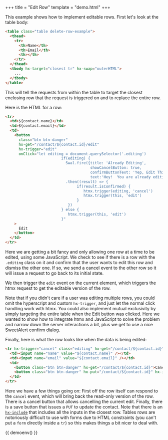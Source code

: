 +++
title = "Edit Row"
template = "demo.html"
+++

This example shows how to implement editable rows. First let's look at the table body:

```html
<table class="table delete-row-example">
  <thead>
    <tr>
      <th>Name</th>
      <th>Email</th>
      <th></th>
    </tr>
  </thead>
  <tbody hx-target="closest tr" hx-swap="outerHTML">
    ...
  </tbody>
</table>
```

This will tell the requests from within the table to target the closest enclosing row that the request is triggered on
and to replace the entire row.

Here is the HTML for a row:

```html
<tr>
  <td>${contact.name}</td>
  <td>${contact.email}</td>
  <td>
    <button
      class="btn btn-danger"
      hx-get="/contact/${contact.id}/edit"
      hx-trigger="edit"
      onClick="let editing = document.querySelector('.editing')
                         if(editing) {
                           Swal.fire({title: 'Already Editing',
                                      showCancelButton: true,
                                      confirmButtonText: 'Yep, Edit This Row!',
                                      text:'Hey!  You are already editing a row!  Do you want to cancel that edit and continue?'})
                           .then((result) => {
                                if(result.isConfirmed) {
                                   htmx.trigger(editing, 'cancel')
                                   htmx.trigger(this, 'edit')
                                }
                            })
                         } else {
                            htmx.trigger(this, 'edit')
                         }"
    >
      Edit
    </button>
  </td>
</tr>
```

Here we are getting a bit fancy and only allowing one row at a time to be edited, using some JavaScript. We check to see
if there is a row with the `.editing` class on it and confirm that the user wants to edit this row and dismiss the other
one. If so, we send a cancel event to the other row so it will issue a request to go back to its initial state.

We then trigger the `edit` event on the current element, which triggers the htmx request to get the editable version of
the row.

Note that if you didn't care if a user was editing multiple rows, you could omit the hyperscript and custom
`hx-trigger`, and just let the normal click handling work with htmx. You could also implement mutual exclusivity by
simply targeting the entire table when the Edit button was clicked. Here we wanted to show how to integrate htmx and
JavaScript to solve the problem and narrow down the server interactions a bit, plus we get to use a nice SweetAlert
confirm dialog.

Finally, here is what the row looks like when the data is being edited:

```html
<tr hx-trigger="cancel" class="editing" hx-get="/contact/${contact.id}">
  <td><input name="name" value="${contact.name}" /></td>
  <td><input name="email" value="${contact.email}" /></td>
  <td>
    <button class="btn btn-danger" hx-get="/contact/${contact.id}">Cancel</button>
    <button class="btn btn-danger" hx-put="/contact/${contact.id}" hx-include="closest tr">Save</button>
  </td>
</tr>
```

Here we have a few things going on: First off the row itself can respond to the `cancel` event, which will bring back
the read-only version of the row. There is a cancel button that allows cancelling the current edit. Finally, there is a
save button that issues a `PUT` to update the contact. Note that there is an [`hx-include`](@/attributes/hx-include.md)
that includes all the inputs in the closest row. Tables rows are notoriously difficult to use with forms due to HTML
constraints (you can't put a `form` directly inside a `tr`) so this makes things a bit nicer to deal with.

{{ demoenv() }}

<script src="https://cdn.jsdelivr.net/npm/sweetalert2@11"></script>
<script>
    //=========================================================================
    // Fake Server Side Code
    //=========================================================================

    // data
    var contacts = [
      {
        name: "Joe Smith",
        email: "joe@smith.org",
        status: "Active",
        id: 0
      },
      {
        name: "Angie MacDowell",
        email: "angie@macdowell.org",
        status: "Active",
        id: 1
      },
      {
        name: "Fuqua Tarkenton",
        email: "fuqua@tarkenton.org",
        status: "Active",
        id: 2
      },
      {
        name: "Kim Yee",
        email: "kim@yee.org",
        status: "Inactive",
        id: 3
      },
    ];

    // routes
    init("/demo", function(request, params){
      return tableTemplate(contacts);
    });

    onGet(/\/contact\/\d+/, function(request, params){
      var id = parseInt(request.url.split("/")[2]); // get the contact
      var contact = contacts[id];
      console.log(request, id, contact)
      if(request.url.endsWith("/edit")) {
        return editTemplate(contacts[id])
      } else {
        return rowTemplate(contacts[id])
      }
    });

    onPut(/\/contact\/\d+/, function(request, params){
      var id = parseInt(request.url.split("/")[2]); // get the contact
      contact = contacts[id]
      contact.name = params['name'];
      contact.email = params['email'];
      return rowTemplate(contact);
    });

    // templates
    function rowTemplate(contact) {
      return `<tr>
      <td>${contact.name}</td>
      <td>${contact.email}</td>
      <td>
        <button class="btn btn-danger"
                hx-get="/contact/${contact.id}/edit"
                hx-trigger="edit"
                onClick="let editing = document.querySelector('.editing')
                         if(editing) {
                           Swal.fire({title: 'Already Editing',
                                      showCancelButton: true,
                                      confirmButtonText: 'Yep, Edit This Row!',
                                      text:'Hey!  You are already editing a row!  Do you want to cancel that edit and continue?'})
                           .then((result) => {
                                if(result.isConfirmed) {
                                   htmx.trigger(editing, 'cancel')
                                   htmx.trigger(this, 'edit')
                                }
                            })
                         } else {
                            htmx.trigger(this, 'edit')
                         }">
          Edit
        </button>
      </td>
    </tr>`;
    }

    function editTemplate(contact) {
      return `<tr hx-trigger='cancel' class='editing' hx-get="/contact/${contact.id}">
      <td><input name='name' value='${contact.name}'</td>
      <td><input name='email' value='${contact.email}'</td>
      <td>
        <button class="btn btn-danger" hx-get="/contact/${contact.id}">
          Cancel
        </button>
        <button class="btn btn-danger" hx-put="/contact/${contact.id}" hx-include="closest tr">
          Save
        </button>
      </td>
    </tr>`;
    }

    function tableTemplate(contacts) {
      var rows = "";

      for (var i = 0; i < contacts.length; i++) {
        rows += rowTemplate(contacts[i], i, "");
      }

      return `
<table class="table delete-row-example">
  <thead>
    <tr>
      <th>Name</th>
      <th>Email</th>
      <th></th>
    </tr>
  </thead>
  <tbody hx-target="closest tr" hx-swap="outerHTML">
    ${rows}
  </tbody>
</table>`;
    }
</script>
